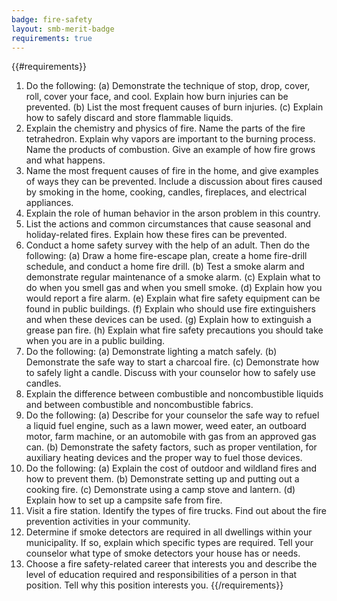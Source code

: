 ```yaml
---
badge: fire-safety
layout: smb-merit-badge
requirements: true
---
```


{{#requirements}}
1. Do the following:
    (a) Demonstrate the technique of stop, drop, cover, roll, cover your face, and cool. Explain how burn injuries can be prevented.
    (b) List the most frequent causes of burn injuries.
    (c) Explain how to safely discard and store flammable liquids.
2. Explain the chemistry and physics of fire. Name the parts of the fire tetrahedron. Explain why vapors are important to the burning process. Name the products of combustion. Give an example of how fire grows and what happens.
3. Name the most frequent causes of fire in the home, and give examples of ways they can be prevented. Include a discussion about fires caused by smoking in the home, cooking, candles, fireplaces, and electrical appliances.
4. Explain the role of human behavior in the arson problem in this country.
5. List the actions and common circumstances that cause seasonal and holiday-related fires. Explain how these fires can be prevented.
6. Conduct a home safety survey with the help of an adult. Then do the following:
    (a) Draw a home fire-escape plan, create a home fire-drill schedule, and conduct a home fire drill.
    (b) Test a smoke alarm and demonstrate regular maintenance of a smoke alarm.
    (c) Explain what to do when you smell gas and when you smell smoke.
    (d) Explain how you would report a fire alarm.
    (e) Explain what fire safety equipment can be found in public buildings.
    (f) Explain who should use fire extinguishers and when these devices can be used.
    (g) Explain how to extinguish a grease pan fire.
    (h) Explain what fire safety precautions you should take when you are in a public building.
7. Do the following:
    (a) Demonstrate lighting a match safely.
    (b) Demonstrate the safe way to start a charcoal fire.
    (c) Demonstrate how to safely light a candle. Discuss with your counselor how to safely use candles.
8. Explain the difference between combustible and noncombustible liquids and between combustible and noncombustible fabrics.
9. Do the following:
    (a) Describe for your counselor the safe way to refuel a liquid fuel engine, such as a lawn mower, weed eater, an outboard motor, farm machine, or an automobile with gas from an approved gas can.
    (b) Demonstrate the safety factors, such as proper ventilation, for auxiliary heating devices and the proper way to fuel those devices.
10. Do the following:
    (a) Explain the cost of outdoor and wildland fires and how to prevent them.
    (b) Demonstrate setting up and putting out a cooking fire.
    (c) Demonstrate using a camp stove and lantern.
    (d) Explain how to set up a campsite safe from fire.
11. Visit a fire station. Identify the types of fire trucks. Find out about the fire prevention activities in your community.
12. Determine if smoke detectors are required in all dwellings within your municipality. If so, explain which specific types are required. Tell your counselor what type of smoke detectors your house has or needs.
13. Choose a fire safety-related career that interests you and describe the level of education required and responsibilities of a person in that position. Tell why this position interests you.
{{/requirements}}
